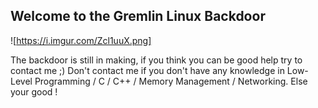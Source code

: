 ## Welcome to the Gremlin Linux Backdoor

![https://i.imgur.com/Zcl1uuX.png]

The backdoor is still in making, if you think you can be good help try to contact me ;) Don't contact me if you don't have any knowledge in Low-Level Programming / C / C++ / Memory Management / Networking. Else your good !

